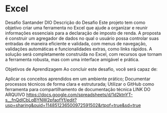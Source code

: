 # Excel
Desafio Santander DIO
Descrição do Desafio
Este projeto tem como objetivo criar uma ferramenta no Excel que ajude a organizar e reunir informações essenciais para a declaração de imposto de renda. A proposta é construir um agregador de dados no qual o usuário possa controlar suas entradas de maneira eficiente e validada, com menus de navegação, validações automáticas e funcionalidades extras, como links rápidos. A solução será completamente construída no Excel, com recursos que tornam a ferramenta robusta, mas com uma interface amigável e prática.

Objetivos de Aprendizagem 
Ao concluir este desafio, você será capaz de: 

Aplicar os conceitos aprendidos em um ambiente prático;
Documentar processos técnicos de forma clara e estruturada; 
Utilizar o GitHub como ferramenta para compartilhamento de documentação técnica
LINK DO ARQUIVO https://docs.google.com/spreadsheets/d/1d2ktnYT-s__fnQdlCbLqBYNW2pfaofYf/edit?usp=sharing&ouid=114851236500972591502&rtpof=true&sd=true
